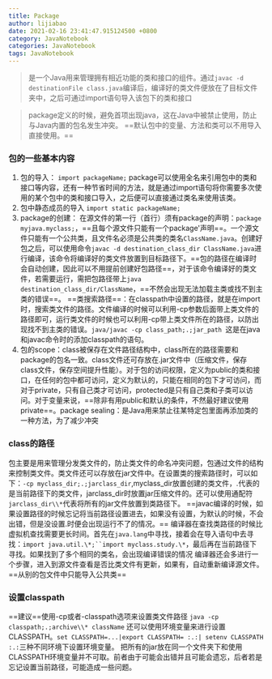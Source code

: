 ```yaml
---
title: Package
author: lijiabao
date: 2021-02-16 23:41:47.915124500 +0800
category: JavaNotebook
categories: JavaNotebook
tags: JavaNotebook
---
```

> 是一个Java用来管理拥有相近功能的类和接口的组件。通过`javac -d destinationFile class.java`编译后，编译好的类文件便放在了目标文件夹中，之后可通过import语句导入该包下的类和接口

> package定义的时候，避免首项出现java，这在Java中被禁止使用，防止与Java内置的包名发生冲突。
==默认包中的变量、方法和类可以不用导入直接使用。==
### 包的一些基本内容
1. 包的导入：
`import packageName;`
package可以使用全名来引用包中的类和接口等内容，还有一种节省时间的方法，就是通过import语句将你需要多次使用的某个包中的类和接口导入，之后便可以直接通过类名来使用该类。
2. 包中静态成员的导入
`import static packageName;`
3. package的创建：
在源文件的第一行（首行）须有package的声明：`package myjava.myclass;`，==且每个源文件只能有一个package'声明==。一个源文件只能有一个公共类，且文件名必须是公共类的类名`ClassName.java`。创建好包之后，可以使用命令`javac -d destination_class_dir ClassName.java`进行编译，该命令将编译好的类文件放置到目标路径下。==包的路径在编译时会自动创建，因此可以不用提前创建好包路径==，对于该命令编译好的类文件，若需要运行，需把包路径带上`java destination_class_dir/ClassName`，==不然会出现无法加载主类或找不到主类的错误==。
==类搜索路径==：在classpath中设置的路径，就是在import时，搜索类文件的路径。文件编译的时候可以利用-cp参数后面带上类文件的路径即可，运行类文件的时候也可以利用-cp带上类文件所在的路径，以防出现找不到主类的错误。`java/javac -cp class_path;.;jar_path `这是在java和javac命令时的添加classpath的语句。
4. 包的scope：class被保存在文件路径结构中，class所在的路径需要和package的包名一致。class文件还可存放在.jar文件中（压缩文件，保存class文件，保存空间提升性能）。对于包的访问权限，定义为public的类和接口，在任何的包中都可访问，定义为默认的，只能在相同的包下才可访问，而对于private，只有自己类才可访问，protected是只有自己类和子类可以访问。对于变量来说，==除非有用public和默认的条件，不然最好建议使用private==。package sealing：是Java用来禁止往某特定包里面再添加类的一种方法，为了减少冲突

### class的路径
包主要是用来管理分发类文件的，防止类文件的命名冲突问题，包通过文件的结构来控制类文件。类文件还可以存放在jar文件中。在设置类的搜索路径时，可以如下：`-cp myclass_dir;.;jarclass_dir`,myclass_dir放置创建的类文件，.代表的是当前路径下的类文件，jarclass_dir时放置jar压缩文件的。还可以使用通配符`jarclass_dir\\*`代表将所有的jar文件放置到类路径下。
==javac编译的时候，如果设置路径的时候忘记将当前路径设置进去，如果没有设置，为默认的时候，不会出错，但是没设置.时便会出现运行不了的情况。==
编译器在查找类路径的时候比虚拟机查找需要更长时间。首先在`java.lang`中寻找，接着会在导入语句中去寻找：`import java.util.\*;``import myclass.study.\*`，最后再在当前路径下寻找。如果找到了多个相同的类名，会出现编译错误的情况
编译器还会多进行一个步骤，进入到源文件查看是否比类文件有更新，如果有，自动重新编译源文件。==从别的包文件中只能导入公共类==

### 设置classpath
==建议==使用-cp或者-classpath选项来设置类文件路径
`java -cp classpath;.;archive\\* className`
还可以使用环境变量来进行设置CLASSPATH。`set CLASSPATH=...|export CLASSPATH= :.:| setenv CLASSPATH :.:`三种不同环境下设置环境变量。
把所有的jar放在同一个文件夹下和使用CLASSPATH环境变量并不可取。前者由于可能会出错并且可能会遗忘，后者若是忘记设置当前路径，可能造成一些问题。
